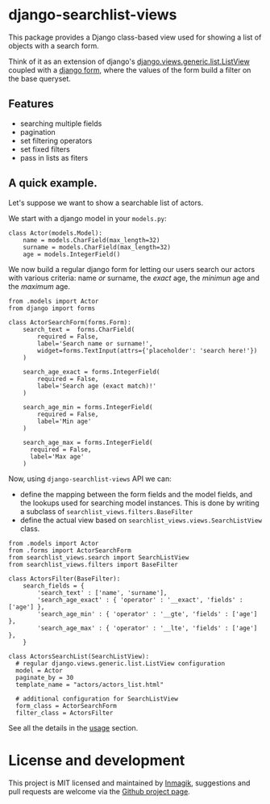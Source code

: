 # django-searchlist-views

This package provides a Django class-based view used for showing a list of objects with a search form.

Think of it as an extension of django's [django.views.generic.list.ListView](https://docs.djangoproject.com/en/1.10/ref/class-based-views/generic-display/#django.views.generic.list.ListView) coupled with a [django form](https://docs.djangoproject.com/en/1.10/topics/forms/#the-django-form-class), where the values of the form build a filter on the base queryset.


## Features

- searching multiple fields
- pagination
- set filtering operators
- set fixed filters
- pass in lists as fiters


## A quick example.

Let's suppose we want to show a searchable list of actors.

We start with a django model in your `models.py`:

```
class Actor(models.Model):
    name = models.CharField(max_length=32)
    surname = models.CharField(max_length=32)
    age = models.IntegerField()
```

We now build a regular django form for letting our users search our actors with various criteria:
name *or* surname, the *exact* age, the *minimun* age and the *maximum* age.

```
from .models import Actor
from django import forms

class ActorSearchForm(forms.Form):
    search_text =  forms.CharField(
        required = False,
        label='Search name or surname!',
        widget=forms.TextInput(attrs={'placeholder': 'search here!'})
    )

    search_age_exact = forms.IntegerField(
        required = False,
        label='Search age (exact match)!'
    )

    search_age_min = forms.IntegerField(
        required = False,
        label='Min age'
    )

    search_age_max = forms.IntegerField(
      required = False,
      label='Max age'
    )
```

Now, using `django-searchlist-views` API we can:

- define the mapping between the form fields and the model fields, and the lookups
used for searching model instances. This is done by writing a subclass of `searchlist_views.filters.BaseFilter`
- define the actual view based on `searchlist_views.views.SearchListView` class.

```
from .models import Actor
from .forms import ActorSearchForm
from searchlist_views.search import SearchListView
from searchlist_views.filters import BaseFilter

class ActorsFilter(BaseFilter):
    search_fields = {
        'search_text' : ['name', 'surname'],
        'search_age_exact' : { 'operator' : '__exact', 'fields' : ['age'] },
        'search_age_min' : { 'operator' : '__gte', 'fields' : ['age'] },
        'search_age_max' : { 'operator' : '__lte', 'fields' : ['age'] },  
    }

class ActorsSearchList(SearchListView):
  # regular django.views.generic.list.ListView configuration
  model = Actor
  paginate_by = 30
  template_name = "actors/actors_list.html"

  # additional configuration for SearchListView
  form_class = ActorSearchForm
  filter_class = ActorsFilter
```

See all the details in the [usage](usage.md) section.


# License and development

This project is MIT licensed and maintained by [Inmagik](https://www.inmagik.com), suggestions and pull requests are welcome via the [Github project page](https://github.com/inmagik/django-search-views/issues).
